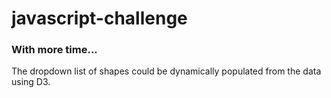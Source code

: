 # javascript-challenge

### With more time...
The dropdown list of shapes could be dynamically populated from the data using D3.
